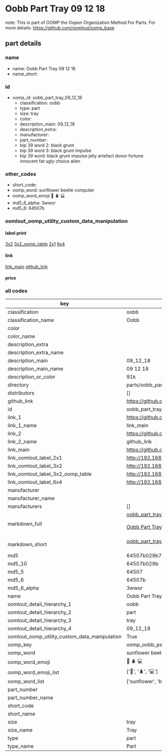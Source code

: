 # Oobb Part Tray 09 12 18  

note: This is part of OOMP the Oopen Organization Method For Parts. For more details: https://github.com/oomlout/oomp_base

##  part details





### name
* name: Oobb Part Tray 09 12 18
* name_short: 
### id
* oomp_id: oobb_part_tray_09_12_18
  * classification: oobb
  * type: part
  * size: tray
  * color: 
  * description_main: 09_12_18
  * description_extra: 
  * manufacturer: 
  * part_number: 
  * bip 39 word 2: black grunt
  * bip 39 word 3: black grunt impulse
  * bip 39 word: black grunt impulse jelly artefact donor fortune innocent fat ugly choice alien

### other_codes
* short_code: 
* oomp_word: sunflower beetle computer
* oomp_word_emoji :sunflower: :beetle: :computer:
* md5_6_alpha: 3wwor
* md5_6: 64507b






### oomlout_oomp_utility_custom_data_manipulation
#### label print
[3x2](http://192.168.1.245:1112/?label=oomp%203wwor)
[3x2_oomp_table](http://192.168.1.107:1112/?label=oomp%203wwor)
[2x1](http://192.168.1.242:1112/?label=oomp%203wwor)
[6x4](http://192.168.1.55:1112/?label=oomp%203wwor)    

#### link

[link_main](https://github.com/oomlout/oomlout_oomp_current_version_messy/tree/main/parts/oobb_part_tray_09_12_18) [github_link](https://github.com/oomlout/oomlout_oomp_part_src/tree/main/parts/oobb_part_tray_09_12_18)                             

#### price







### all codes 
| key | value |  
| --- | --- |  
| classification | oobb |  
| classification_name | Oobb |  
| color |  |  
| color_name |  |  
| description_extra |  |  
| description_extra_name |  |  
| description_main | 09_12_18 |  
| description_main_name | 09 12 18 |  
| description_or_color | 91k |  
| directory | parts/oobb_part_tray_09_12_18 |  
| distributors | [] |  
| github_link | https://github.com/oomlout/oomlout_oomp_part_src/tree/main/parts/oobb_part_tray_09_12_18 |  
| id | oobb_part_tray_09_12_18 |  
| link_1 | https://github.com/oomlout/oomlout_oomp_current_version_messy/tree/main/parts/oobb_part_tray_09_12_18 |  
| link_1_name | link_main |  
| link_2 | https://github.com/oomlout/oomlout_oomp_part_src/tree/main/parts/oobb_part_tray_09_12_18 |  
| link_2_name | github_link |  
| link_main | https://github.com/oomlout/oomlout_oomp_current_version_messy/tree/main/parts/oobb_part_tray_09_12_18 |  
| link_oomlout_label_2x1 | http://192.168.1.242:1112/?label=oomp%203wwor |  
| link_oomlout_label_3x2 | http://192.168.1.245:1112/?label=oomp%203wwor |  
| link_oomlout_label_3x2_oomp_table | http://192.168.1.107:1112/?label=oomp%203wwor |  
| link_oomlout_label_6x4 | http://192.168.1.55:1112/?label=oomp%203wwor |  
| manufacturer |  |  
| manufacturer_name |  |  
| manufacturers | [] |  
| markdown_full | [oobb_part_tray_09_12_18](https://github.com/oomlout/oomlout_oomp_current_version_messy/tree/main/parts/oobb_part_tray_09_12_18)<br>[](https://github.com/oomlout/oomlout_oomp_current_version_messy/tree/main/parts/oobb_part_tray_09_12_18)<br>[Oobb Part Tray 09 12 18](https://github.com/oomlout/oomlout_oomp_current_version_messy/tree/main/parts/oobb_part_tray_09_12_18)<br><br> |  
| markdown_short | [oobb_part_tray_09_12_18](https://github.com/oomlout/oomlout_oomp_current_version_messy/tree/main/parts/oobb_part_tray_09_12_18)<br><br> |  
| md5 | 64507b029b748b710506777ce459c8b7 |  
| md5_10 | 64507b029b |  
| md5_5 | 64507 |  
| md5_6 | 64507b |  
| md5_6_alpha | 3wwor |  
| name | Oobb Part Tray 09 12 18 |  
| oomlout_detail_hierarchy_1 | oobb |  
| oomlout_detail_hierarchy_2 | part |  
| oomlout_detail_hierarchy_3 | tray |  
| oomlout_detail_hierarchy_4 | 09_12_18 |  
| oomlout_oomp_utility_custom_data_manipulation | True |  
| oomp_key | oomp_oobb_part_tray_09_12_18 |  
| oomp_word | sunflower beetle computer |  
| oomp_word_emoji | :sunflower: :beetle: :computer: |  
| oomp_word_emoji_list | [':sunflower:', ':beetle:', ':computer:'] |  
| oomp_word_list | ['sunflower', 'beetle', 'computer'] |  
| part_number |  |  
| part_number_name |  |  
| short_code |  |  
| short_name |  |  
| size | tray |  
| size_name | Tray |  
| type | part |  
| type_name | Part |  
